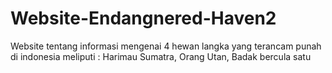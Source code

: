 # Website-Endangnered-Haven2
Website tentang informasi mengenai 4 hewan langka yang terancam punah di indonesia meliputi : Harimau Sumatra, Orang Utan, Badak bercula satu

